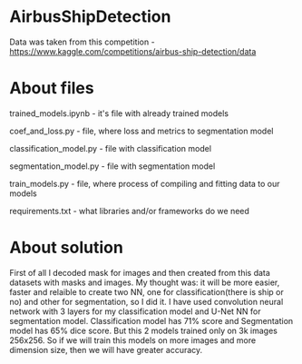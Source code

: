 # AirbusShipDetection

Data was taken from this competition - https://www.kaggle.com/competitions/airbus-ship-detection/data

# About files
trained_models.ipynb - it's file with already trained models

coef_and_loss.py - file, where loss and metrics to segmentation model

classification_model.py - file with classification model

segmentation_model.py - file with segmentation model

train_models.py - file, where process of compiling and fitting data to our models

requirements.txt - what libraries and/or frameworks do we need

# About solution
First of all I decoded mask for images and then created from this data datasets with masks and images. My thought was: it will be more easier, faster and relaible to create two NN, one for classification(there is ship or no) and other for segmentation, so I did it. I have used convolution neural network with 3 layers for my classification model and U-Net NN for segmentation model. Classification model has 71% score and Segmentation model has 65% dice score. But this 2 models trained only on 3k images 256x256. So if we will train this models on more images and more dimension size, then we will have greater accuracy.
